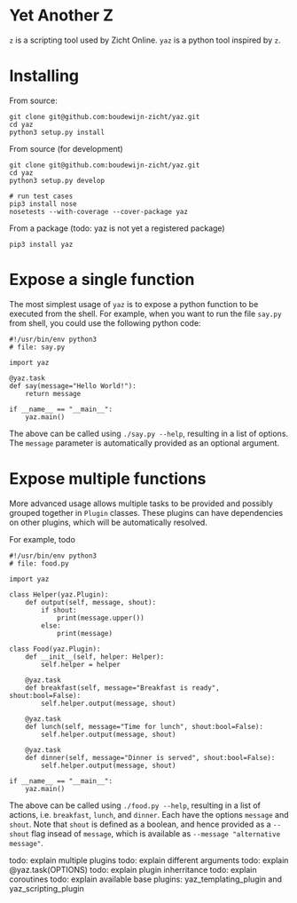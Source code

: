 # Yet Another Z
`z` is a scripting tool used by Zicht Online.  `yaz` is a python tool
inspired by `z`.

# Installing
From source:
```
git clone git@github.com:boudewijn-zicht/yaz.git
cd yaz
python3 setup.py install
```

From source (for development)
```
git clone git@github.com:boudewijn-zicht/yaz.git
cd yaz
python3 setup.py develop

# run test cases
pip3 install nose
nosetests --with-coverage --cover-package yaz
```

From a package (todo: yaz is not yet a registered package)
```
pip3 install yaz
```

# Expose a single function
The most simplest usage of `yaz` is to expose a python function to be
executed from the shell.  For example, when you want to run the file
`say.py` from shell, you could use the following python code:

```
#!/usr/bin/env python3
# file: say.py

import yaz

@yaz.task
def say(message="Hello World!"):
    return message
    
if __name__ == "__main__":
    yaz.main()
```

The above can be called using `./say.py --help`, resulting in a list
of options.  The `message` parameter is automatically provided as an
optional argument.

# Expose multiple functions
More advanced usage allows multiple tasks to be provided and possibly
grouped together in `Plugin` classes.  These plugins can have
dependencies on other plugins, which will be automatically resolved.

For example, todo

```
#!/usr/bin/env python3
# file: food.py

import yaz

class Helper(yaz.Plugin):
    def output(self, message, shout):
        if shout:
            print(message.upper())
        else:
            print(message)

class Food(yaz.Plugin):
    def __init__(self, helper: Helper):
        self.helper = helper
        
    @yaz.task
    def breakfast(self, message="Breakfast is ready", shout:bool=False):
        self.helper.output(message, shout)
        
    @yaz.task
    def lunch(self, message="Time for lunch", shout:bool=False):
        self.helper.output(message, shout)
        
    @yaz.task
    def dinner(self, message="Dinner is served", shout:bool=False):
        self.helper.output(message, shout)
        
if __name__ == "__main__":
    yaz.main()
```

The above can be called using `./food.py --help`, resulting in a list
of actions, i.e. `breakfast`, `lunch`, and `dinner`.  Each have the
options `message` and `shout`.  Note that `shout` is defined as a
boolean, and hence provided as a `--shout` flag insead of `message`,
which is available as `--message "alternative message"`.

todo: explain multiple plugins
todo: explain different arguments
todo: explain @yaz.task(OPTIONS)
todo: explain plugin inherritance
todo: explain coroutines
todo: explain available base plugins: yaz_templating_plugin and yaz_scripting_plugin
